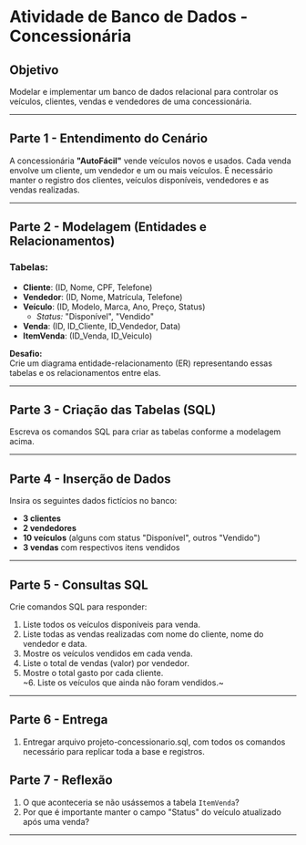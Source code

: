# Atividade de Banco de Dados - Concessionária

## Objetivo

Modelar e implementar um banco de dados relacional para controlar os veículos, clientes, vendas e vendedores de uma concessionária.

---

## Parte 1 - Entendimento do Cenário

A concessionária **"AutoFácil"** vende veículos novos e usados. Cada venda envolve um cliente, um vendedor e um ou mais veículos. É necessário manter o registro dos clientes, veículos disponíveis, vendedores e as vendas realizadas.

---

## Parte 2 - Modelagem (Entidades e Relacionamentos)

### Tabelas:

- **Cliente**: (ID, Nome, CPF, Telefone)  
- **Vendedor**: (ID, Nome, Matrícula, Telefone)  
- **Veículo**: (ID, Modelo, Marca, Ano, Preço, Status)  
  - *Status:* "Disponível", "Vendido"
- **Venda**: (ID, ID_Cliente, ID_Vendedor, Data)  
- **ItemVenda**: (ID_Venda, ID_Veiculo)

**Desafio:**  
Crie um diagrama entidade-relacionamento (ER) representando essas tabelas e os relacionamentos entre elas.

---

## Parte 3 - Criação das Tabelas (SQL)

Escreva os comandos SQL para criar as tabelas conforme a modelagem acima. 

---

## Parte 4 - Inserção de Dados

Insira os seguintes dados fictícios no banco:

- **3 clientes**
- **2 vendedores**
- **10 veículos** (alguns com status "Disponível", outros "Vendido")
- **3 vendas** com respectivos itens vendidos

---

## Parte 5 - Consultas SQL

Crie comandos SQL para responder:

1. Liste todos os veículos disponíveis para venda.  
2. Liste todas as vendas realizadas com nome do cliente, nome do vendedor e data.  
3. Mostre os veículos vendidos em cada venda.  
4. Liste o total de vendas (valor) por vendedor.  
5. Mostre o total gasto por cada cliente.  
~6. Liste os veículos que ainda não foram vendidos.~

---

## Parte 6 - Entrega

1. Entregar arquivo projeto-concessionario.sql, com todos os comandos necessário para replicar toda a base e registros.

## Parte 7 - Reflexão

1. O que aconteceria se não usássemos a tabela `ItemVenda`?
2. Por que é importante manter o campo "Status" do veículo atualizado após uma venda?

---
